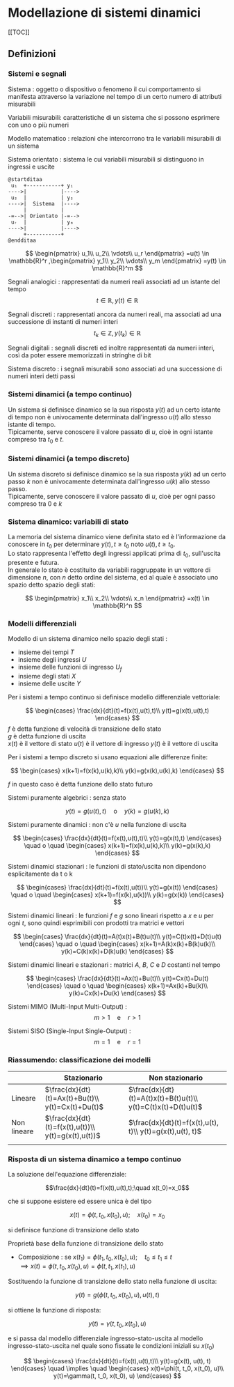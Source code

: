 # Modellazione di sistemi dinamici

[[TOC]]

## Definizioni

### Sistemi e segnali

Sistema
: oggetto o dispositivo o fenomeno il cui comportamento si manifesta attraverso la variazione nel tempo di un certo numero di attributi misurabili

Variabili misurabili: caratteristiche di un sistema che si possono esprimere con uno o più numeri

Modello matematico
: relazioni che intercorrono tra le variabili misurabili di un sistema

Sistema orientato
: sistema le cui variabili misurabili si distinguono in ingressi e uscite

```plantuml
@startditaa
 u₁  +-----------+ y₁
---->|           |---->
 u₂  |           | y₂
---->|  Sistema  |---->
     |           |
-=-->| Orientato |-=-->
 uᵣ  |           | yₘ
---->|           |---->
     +-----------+
@endditaa
```

$$
\begin{pmatrix}
    u_1\\
    u_2\\
    \vdots\\
    u_r
\end{pmatrix}
    =u(t) \in \mathbb{R}^r
,\begin{pmatrix}
    y_1\\
    y_2\\
    \vdots\\
    y_m
\end{pmatrix}
    =y(t) \in \mathbb{R}^m
$$

Segnali analogici
: rappresentati da numeri reali associati ad un istante del tempo
$$t\in \mathbb{R}, y(t)\in \mathbb{R}$$

Segnali discreti
: rappresentati ancora da numeri reali, ma associati ad una successione di instanti di numeri interi
$$t_k\in \mathbb{Z}, y(t_k)\in \mathbb{R}$$

Segnali digitali
: segnali discreti ed inoltre rappresentati da numeri interi, così da poter essere memorizzati in stringhe di bit

Sistema discreto
: i segnali misurabili sono associati ad una successione di numeri interi detti passi

### Sistemi dinamici (a tempo continuo)

Un sistema si definisce dinamico se la sua risposta $y(t)$ ad un certo istante di tempo non è univocamente determinata dall'ingresso $u(t)$ allo stesso istante di tempo.  
Tipicamente, serve conoscere il valore passato di $u$, cioè in ogni istante compreso tra $t_0$ e $t$.  

### Sistemi dinamici (a tempo discreto)

Un sistema discreto si definisce dinamico se la sua risposta $y(k)$ ad un certo passo $k$ non è univocamente determinata dall'ingresso $u(k)$ allo stesso passo.  
Tipicamente, serve conoscere il valore passato di $u$, cioè per ogni passo compreso tra $0$ e $k$

### Sistema dinamico: variabili di stato  

La memoria del sistema dinamico viene definita stato ed è l'informazione da conoscere in $t_0$ per determinare $y(t), t\geq t_0$ noto $u(t), t\geq t_0$.  
Lo stato rappresenta l'effetto degli ingressi applicati prima di $t_0$, sull'uscita presente e futura.  
In generale lo stato è costituito da variabili raggruppate in un vettore di dimensione $n$, con $n$ detto ordine del sistema, ed al quale è associato uno spazio detto spazio degli stati:  

$$
\begin{pmatrix}
    x_1\\
    x_2\\
    \vdots\\
    x_n
\end{pmatrix}
    =x(t) \in \mathbb{R}^n
$$

### Modelli differenziali

Modello di un sistema dinamico nello spazio degli stati
:

- insieme dei tempi $T$
- insieme degli ingressi $U$
- insieme delle funzioni di ingresso $U_f$
- insieme degli stati $X$
- insieme delle uscite $Y$

Per i sistemi a tempo continuo si definisce modello differenziale vettoriale:  

$$
\begin{cases}
\frac{dx}{dt}(t)=f(x(t),u(t),t)\\
y(t)=g(x(t),u(t),t)
\end{cases}
$$
$f$ è detta funzione di velocità di transizione dello stato  
$g$ è detta funzione di uscita  
$x(t)$ è il vettore di stato
$u(t)$ è il vettore di ingresso
$y(t)$ è il vettore di uscita

Per i sistemi a tempo discreto si usano equazioni alle differenze finite:  

$$
\begin{cases}
x(k+1)=f(x(k),u(k),k)\\
y(k)=g(x(k),u(k),k)
\end{cases}
$$  

$f$ in questo caso è detta funzione dello stato futuro  

Sistemi puramente algebrici
: senza stato  

$$y(t)=g(u(t),t)\quad \text{o}\quad y(k)=g(u(k),k)$$

Sistemi puramente dinamici
: non c'è $u$ nella funzione di uscita  

$$
\begin{cases}
\frac{dx}{dt}(t)=f(x(t),u(t),t)\\
y(t)=g(x(t),t)
\end{cases}
\quad o \quad
\begin{cases}
x(k+1)=f(x(k),u(k),k)\\
y(k)=g(x(k),k)
\end{cases}
$$

Sistemi dinamici stazionari
: le funzioni di stato/uscita non dipendono esplicitamente da t o k  

$$
\begin{cases}
\frac{dx}{dt}(t)=f(x(t),u(t))\\
y(t)=g(x(t))
\end{cases}
\quad o \quad
\begin{cases}
x(k+1)=f(x(k),u(k))\\
y(k)=g(x(k))
\end{cases}
$$

Sistemi dinamici lineari
: le funzioni $f$ e $g$ sono lineari rispetto a $x$ e $u$ per ogni $t$, sono quindi esprimibili con prodotti tra matrici e vettori  

$$
\begin{cases}
\frac{dx}{dt}(t)=A(t)x(t)+B(t)u(t)\\
y(t)=C(t)x(t)+D(t)u(t)
\end{cases}
\quad o \quad
\begin{cases}
x(k+1)=A(k)x(k)+B(k)u(k)\\
y(k)=C(k)x(k)+D(k)u(k)
\end{cases}
$$

Sistemi dinamici lineari e stazionari
: matrici $A$, $B$, $C$ e $D$ costanti nel tempo  

$$
\begin{cases}
\frac{dx}{dt}(t)=Ax(t)+Bu(t)\\
y(t)=Cx(t)+Du(t)
\end{cases}
\quad o \quad
\begin{cases}
x(k+1)=Ax(k)+Bu(k)\\
y(k)=Cx(k)+Du(k)
\end{cases}
$$

Sistemi MIMO (Multi-Input Multi-Output)
:  
$$m>1\quad \text{e} \quad r>1$$

Sistemi SISO (Single-Input Single-Output)
:  
$$m=1\quad \text{e} \quad r=1$$

### Riassumendo: classificazione dei modelli

|             | Stazionario                                        | Non stazionario                                              |
| ----------- | -------------------------------------------------- | ------------------------------------------------------------ |
| Lineare     | $\frac{dx}{dt}(t)=Ax(t)+Bu(t)\\ y(t)=Cx(t)+Du(t)$   | $\frac{dx}{dt}(t)=A(t)x(t)+B(t)u(t)\\ y(t)=C(t)x(t)+D(t)u(t)$ |
| Non lineare | $\frac{dx}{dt}(t)=f(x(t),u(t))\\ y(t)=g(x(t),u(t))$ | $\frac{dx}{dt}(t)=f(x(t),u(t), t)\\ y(t)=g(x(t),u(t), t)$     |
|             |                                                    |                                                              |

### Risposta di un sistema dinamico a tempo continuo

La soluzione dell'equazione differenziale:  

$$\frac{dx}{dt}(t)=f(x(t),u(t),t);\quad x(t_0)=x_0$$  

che si suppone esistere ed essere unica è del tipo  

$$x(t)=\phi(t, t_0, x(t_0), u);\quad x(t_0)=x_0$$  

si definisce funzione di transizione dello stato

Proprietà base della funzione di transizione  dello stato

- Composizione
    : se $x(t_1)=\phi(t_1, t_0, x(t_0), u); \quad t_0\leq t_1 \leq t$  
      $\implies x(t)=\phi(t, t_0, x(t_0), u)=\phi(t, t_1, x(t_1), u)$

Sostituendo la funzione di transizione dello stato nella funzione di uscita:  

$$y(t)=g(\phi(t,t_0, x(t_0), u), u(t), t)$$  

si ottiene la funzione di risposta:  

$$y(t)=\gamma(t, t_0, x(t_0), u)$$  

e si passa dal modello differenziale ingresso-stato-uscita al modello ingresso-stato-uscita nel quale sono fissate le condizioni iniziali su $x(t_0)$  

$$
\begin{cases}
\frac{dx}{dt}(t)=f(x(t),u(t),t)\\
y(t)=g(x(t), u(t), t)
\end{cases}
\quad \implies \quad
\begin{cases}
x(t)=\phi(t, t_0, x(t_0), u)\\
y(t)=\gamma(t, t_0, x(t_0), u)
\end{cases}
$$
